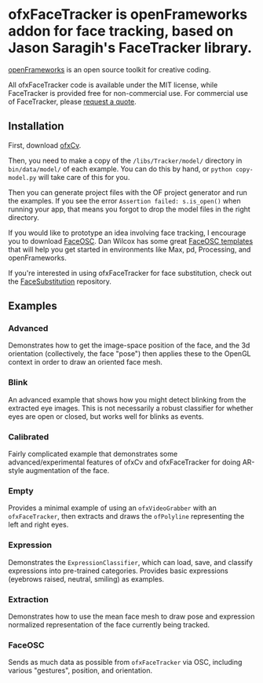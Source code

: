 # ofxFaceTracker is openFrameworks addon for face tracking, based on Jason Saragih's FaceTracker library.

[openFrameworks](http://openFrameworks.cc/) is an open source toolkit for creative coding.

All ofxFaceTracker code is available under the MIT license, while FaceTracker is provided free for non-commercial use. For commercial use of FaceTracker, please [request a quote](http://facetracker.net/quote/).

## Installation

First, download [ofxCv](hhttps://github.com/kylemcdonald/ofxCv).

Then, you need to make a copy of the `/libs/Tracker/model/` directory in `bin/data/model/` of each example. You can do this by hand, or `python copy-model.py` will take care of this for you.

Then you can generate project files with the OF project generator and run the examples. If you see the error `Assertion failed: s.is_open()` when running your app, that means you forgot to drop the model files in the right directory.

If you would like to prototype an idea involving face tracking, I encourage you to download [FaceOSC](https://github.com/kylemcdonald/ofxFaceTracker/downloads). Dan Wilcox has some great [FaceOSC templates](hhttps://github.com/CreativeInquiry/FaceOSC-Templates) that will help you get started in environments like Max, pd, Processing, and openFrameworks.

If you're interested in using ofxFaceTracker for face substitution, check out the [FaceSubstitution](https://github.com/arturoc/FaceSubstitution) repository.

## Examples

### Advanced

Demonstrates how to get the image-space position of the face, and the 3d orientation (collectively, the face "pose") then applies these to the OpenGL context in order to draw an oriented face mesh.

### Blink

An advanced example that shows how you might detect blinking from the extracted eye images. This is not necessarily a robust classifier for whether eyes are open or closed, but works well for blinks as events.

### Calibrated

Fairly complicated example that demonstrates some advanced/experimental features of ofxCv and ofxFaceTracker for doing AR-style augmentation of the face.

### Empty

Provides a minimal example of using an `ofxVideoGrabber` with an `ofxFaceTracker`, then extracts and draws the `ofPolyline` representing the  left and right eyes.

### Expression

Demonstrates the `ExpressionClassifier`, which can load, save, and classify expressions into pre-trained categories. Provides basic expressions (eyebrows raised, neutral, smiling) as examples.

### Extraction

Demonstrates how to use the mean face mesh to draw pose and expression normalized representation of the face currently being tracked.

### FaceOSC

Sends as much data as possible from `ofxFaceTracker` via OSC, including various "gestures", position, and orientation.
